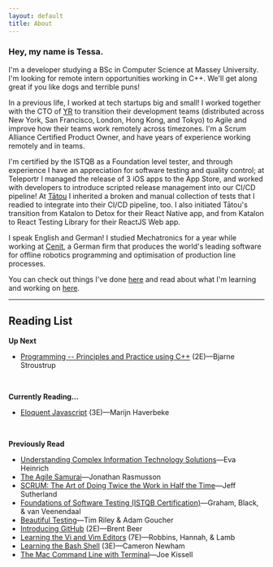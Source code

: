 ```yaml
---
layout: default
title: About
---
```

### Hey, my name is Tessa.

I'm a developer studying a BSc in Computer Science at Massey University. I'm looking for remote intern opportunities working in C++. We'll get along great if you like dogs and terrible puns!

In a previous life, I worked at tech startups big and small! I worked together with the CTO of [YR](https://thisisyr.com) to transition their development teams (distributed across New York, San Francisco, London, Hong Kong, and Tokyo) to Agile and improve how their teams work remotely across timezones. I'm a Scrum Alliance Certified Product Owner, and have years of experience working remotely and in teams.

I'm certified by the ISTQB as a Foundation level tester, and through experience I have an appreciation for software testing and quality control; at Teleportr I managed the release of 3 iOS apps to the App Store, and worked with developers to introduce scripted release management into our CI/CD pipeline! At [Tātou](https://tatou.app) I inherited a broken and manual collection of tests that I readied to integrate into their CI/CD pipeline, too. I also initiated Tātou's transition from Katalon to Detox for their React Native app, and from Katalon to React Testing Library for their ReactJS Web app.

I speak English and German! I studied Mechatronics for a year while working at [Cenit](https://cenit.com), a German firm that produces the world's leading software for offline robotics programming and optimisation of production line processes.

You can check out things I've done [here](/projects/) and read about what I'm learning and working on [here](/blog/).

---

## Reading List

**Up Next**
- [Programming -- Principles and Practice using C++](https://www.stroustrup.com/programming.html) (2E)—Bjarne Stroustrup
<br>

**Currently Reading...**
- [Eloquent Javascript](https://eloquentjavascript.net/) (3E)—Marijn Haverbeke
<br>

**Previously Read**
- [Understanding Complex Information Technology Solutions](https://g.co/kgs/RSxv9b)—Eva Heinrich
- [The Agile Samurai](https://pragprog.com/titles/jtrap/the-agile-samurai/)—Jonathan Rasmusson
- [SCRUM: The Art of Doing Twice the Work in Half the Time](https://www.scruminc.com/new-scrum-the-book/)—Jeff Sutherland
- [Foundations of Software Testing (ISTQB Certification)](https://g.co/kgs/JhbVym)—Graham, Black, & van Veenendaal
- [Beautiful Testing](https://www.oreilly.com/library/view/beautiful-testing/9780596806934/)—Tim Riley & Adam Goucher
- [Introducing GitHub](https://www.oreilly.com/library/view/introducing-github-2nd/9781491981801/) (2E)—Brent Beer
- [Learning the Vi and Vim Editors](https://www.oreilly.com/library/view/learning-the-vi/9780596529833/) (7E)—Robbins, Hannah, & Lamb
- [Learning the Bash Shell](https://www.oreilly.com/library/view/learning-the-bash/0596009658/) (3E)—Cameron Newham
- [The Mac Command Line with Terminal](https://www.takecontrolbooks.com/command-line/)—Joe Kissell
